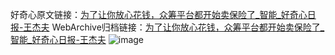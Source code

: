 好奇心原文链接：[为了让你放心花钱，众筹平台都开始卖保险了_智能_好奇心日报-王杰夫](https://www.qdaily.com/articles/4136.html)
WebArchive归档链接：[为了让你放心花钱，众筹平台都开始卖保险了_智能_好奇心日报-王杰夫](http://web.archive.org/web/20190623153819/https://www.qdaily.com/articles/4136.html)
![image](http://ww3.sinaimg.cn/large/007d5XDpgy1g3veuhga5tj30u0208dz8)